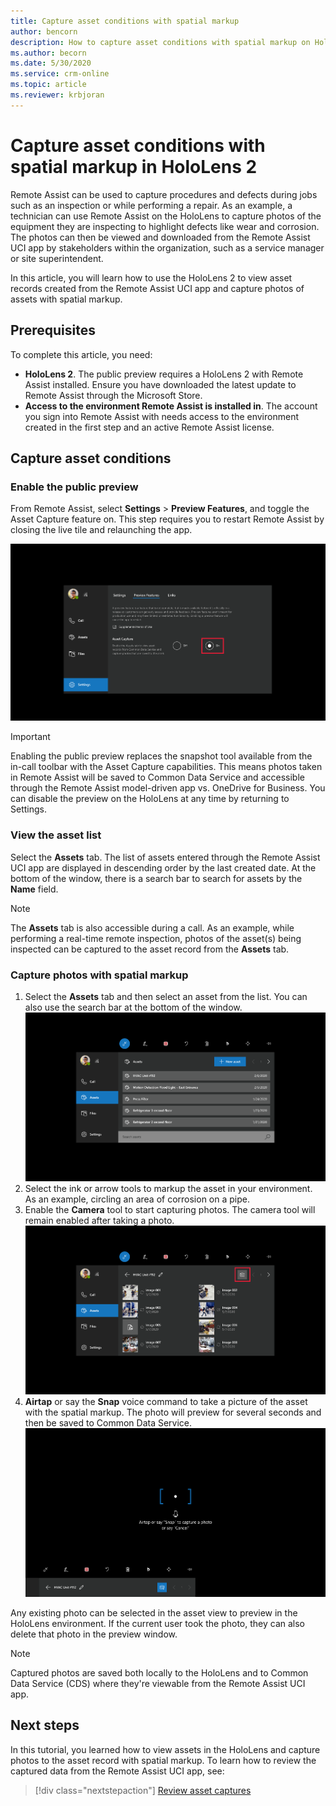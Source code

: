 ```yaml
---
title: Capture asset conditions with spatial markup
author: bencorn
description: How to capture asset conditions with spatial markup on HoloLens 2
ms.author: becorn
ms.date: 5/30/2020
ms.service: crm-online
ms.topic: article
ms.reviewer: krbjoran
---
```

# Capture asset conditions with spatial markup in HoloLens 2

Remote Assist can be used to capture procedures and defects during jobs such as an inspection or while performing a repair. As an example, a technician can use Remote Assist on the HoloLens to capture photos of the equipment they are inspecting to highlight defects like wear and corrosion. The photos can then be viewed and downloaded from the Remote Assist UCI app by stakeholders within the organization, such as a service manager or site superintendent.

In this article, you will learn how to use the HoloLens 2 to view asset records created from the Remote Assist UCI app and capture photos of assets with spatial markup.

## Prerequisites

To complete this article, you need:

- **HoloLens 2**. The public preview requires a HoloLens 2 with Remote Assist installed. Ensure you have downloaded the latest update to Remote Assist through the Microsoft Store.
- **Access to the environment Remote Assist is installed in**. The account you sign into Remote Assist with needs access to the environment created in the first step and an active Remote Assist license.

## Capture asset conditions

### Enable the public preview

From Remote Assist, select **Settings** > **Preview Features**, and toggle the Asset Capture feature on. This step requires you to restart Remote Assist by closing the live tile and relaunching the app.

![Screenshot of the settings page in Remote Assist to enable preview features.](./media/08.01-settings-preview-features.png "Remote Assist")

> [!IMPORTANT]
> Enabling the public preview replaces the snapshot tool available from the in-call toolbar with the Asset Capture capabilities. This means photos taken in Remote Assist will be saved to Common Data Service and accessible through the Remote Assist model-driven app vs. OneDrive for Business. You can disable the preview on the HoloLens at any time by returning to Settings.

### View the asset list

Select the **Assets** tab. The list of assets entered through the Remote Assist UCI app are displayed in descending order by the last created date. At the bottom of the window, there is a search bar to search for assets by the **Name** field.

> [!NOTE]
> The **Assets** tab is also accessible during a call. As an example, while performing a real-time remote inspection, photos of the asset(s) being inspected can be captured to the asset record from the **Assets** tab.

### Capture photos with spatial markup

1. Select the **Assets** tab and then select an asset from the list. You can also use the search bar at the bottom of the window.
![Screenshot of the Assets tab in Remote Assist.](./media/06.05-assets-list.png "Remote Assist")
2. Select the ink or arrow tools to markup the asset in your environment. As an example, circling an area of corrosion on a pipe.
3. Enable the **Camera** tool to start capturing photos. The camera tool will remain enabled after taking a photo.
![Screenshot of the asset detail view in Remote Assist.](./media/06.14-asset.png "Remote Assist")
4. **Airtap** or say the **Snap** voice command to take a picture of the asset with the spatial markup. The photo will preview for several seconds and then be saved to Common Data Service.
![Screenshot of the camera mode enabled in Remote Assist.](./media/06.10-photo-ready.png "Remote Assist")

Any existing photo can be selected in the asset view to preview in the HoloLens environment. If the current user took the photo, they can also delete that photo in the preview window.

> [!NOTE]
> Captured photos are saved both locally to the HoloLens and to Common Data Service (CDS) where they're viewable from the Remote Assist UCI app.

## Next steps

In this tutorial, you learned how to view assets in the HoloLens and capture photos to the asset record with spatial markup. To learn how to review the captured data from the Remote Assist UCI app, see:

> [!div class="nextstepaction"]
> [Review asset captures](./asset-capture-review.md)